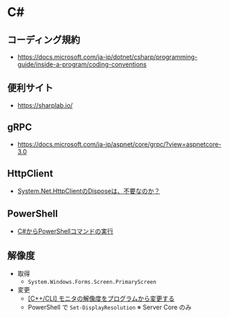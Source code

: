 # C#

## コーディング規約
- https://docs.microsoft.com/ja-jp/dotnet/csharp/programming-guide/inside-a-program/coding-conventions

## 便利サイト
- https://sharplab.io/

## gRPC
- https://docs.microsoft.com/ja-jp/aspnet/core/grpc/?view=aspnetcore-3.0

## HttpClient
- [System.Net.HttpClientのDisposeは、不要なのか？](https://qiita.com/Temarin/items/1ea38d563e75fdacd051)

## PowerShell
- [C#からPowerShellコマンドの実行](https://qiita.com/akihiro-o/items/bd0ff97f39f95df6c3e3)

## 解像度
- 取得
  - `System.Windows.Forms.Screen.PrimaryScreen`
- 変更
  - [[C++/CLI] モニタの解像度をプログラムから変更する](https://www.moonmile.net/blog/archives/4133)
  - PowerShell で `Set-DisplayResolution` ※ Server Core のみ
